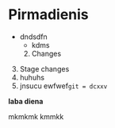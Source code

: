 # Pirmadienis
- dndsdfn
    - kdms
    2. Changes
3. Stage changes
4. huhuhs
5. jnsucu
ewfwef``git = dcxxv``

**laba diena**

mkmkmk
kmmkk